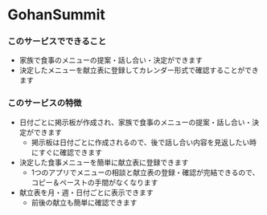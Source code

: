 # GohanSummit

### このサービスでできること

- 家族で食事のメニューの提案・話し合い・決定ができます
- 決定したメニューを献立表に登録してカレンダー形式で確認することができます

### このサービスの特徴

- 日付ごとに掲示板が作成され、家族で食事のメニューの提案・話し合い・決定ができます
  - 掲示板は日付ごとに作成されるので、後で話し合い内容を見返したい時にすぐに確認できます
- 決定した食事メニューを簡単に献立表に登録できます
  - 1つのアプリでメニューの相談と献立表の登録・確認が完結できるので、コピー＆ペーストの手間がなくなります
- 献立表を月・週・日付ごとに表示できます
  - 前後の献立も簡単に確認できます
